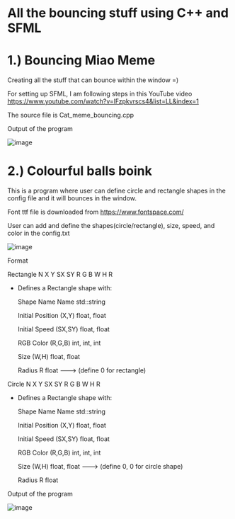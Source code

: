 # All the bouncing stuff using C++ and SFML

# 1.) Bouncing Miao Meme
Creating all the stuff that can bounce within the window =)

For setting up SFML, I am following steps in this YouTube video
https://www.youtube.com/watch?v=lFzpkvrscs4&list=LL&index=1

The source file is Cat_meme_bouncing.cpp

Output of the program

![image](https://github.com/taebearr/bouncing_miao_meme/assets/19384530/872969f3-a162-4745-b71f-5e29c453f53c)

# 2.) Colourful balls boink
This is a program where user can define circle and rectangle shapes in the config file and it will bounces in the window.

Font ttf file is downloaded from https://www.fontspace.com/

User can add and define the shapes(circle/rectangle), size, speed, and color in the config.txt

![image](https://github.com/taebearr/all_the_bouncing_stuff/assets/19384530/599bae27-53a2-4b2f-867f-20aac5986327)

Format

Rectangle N X Y SX SY R G B W H R

- Defines a Rectangle shape with:
  
  Shape Name  Name  std::string
  
  Initial Position  (X,Y)   float, float
  
  Initial Speed  (SX,SY)  float, float
  
  RGB Color  (R,G,B)  int, int, int
  
  Size  (W,H)  float, float
  
  Radius  R  float ---> (define 0 for rectangle)

Circle N X Y SX SY R G B W H R

- Defines a Rectangle shape with:
  
  Shape Name  Name  std::string
  
  Initial Position  (X,Y)   float, float
  
  Initial Speed  (SX,SY)  float, float
  
  RGB Color  (R,G,B)  int, int, int
  
  Size  (W,H)  float, float ---> (define 0, 0 for circle shape)
  
  Radius  R  float


Output of the program

![image](https://github.com/taebearr/all_the_bouncing_stuff/assets/19384530/aee0a0f9-7d61-4fb8-93bf-38bc2beb05aa)




